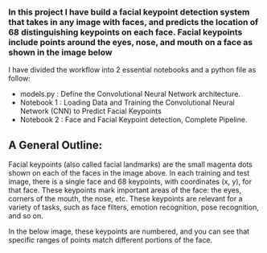 ### In this project I have build a facial keypoint detection system that takes in any image with faces, and predicts the location of 68 distinguishing keypoints on each face. Facial keypoints include points around the eyes, nose, and mouth on a face as shown in the image below

I have divided the workflow into 2 essential notebooks and a python file as follow:
* models.py : Define the Convolutional Neural Network architecture.
* Notebook 1 : Loading Data and Training the Convolutional Neural Network (CNN) to Predict Facial Keypoints
* Notebook 2 : Face and Facial Keypoint detection, Complete Pipeline.

## A General Outline:

Facial keypoints (also called facial landmarks) are the small magenta dots shown on each of the faces in the image above. In each training and test image, there is a single face and 68 keypoints, with coordinates (x, y), for that face. These keypoints mark important areas of the face: the eyes, corners of the mouth, the nose, etc. These keypoints are relevant for a variety of tasks, such as face filters, emotion recognition, pose recognition, and so on. 

In the below image, these keypoints are numbered, and you can see that specific ranges of points match different portions of the face.


